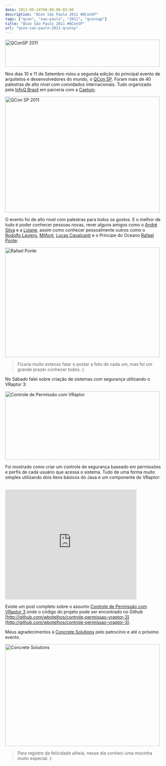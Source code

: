 ```yaml
---
date: 2011-09-24T00:00:00-03:00
description: "QCon São Paulo 2011 #QConSP"
tags: ["qcon", "sao-paulo", "2011", "qconsqp"]
title: "QCon São Paulo 2011 #QConSP"
url: "qcon-sao-paulo-2011-qconsp"
---
```


<img src="http://farm9.staticflickr.com/8164/7681947096_46c9c931d8.jpg" alt="QConSP 2011" title="QConSP 2011" width="500" height="88" class="align-center" />

Nos dias 10 e 11 de Setembro rolou a segunda edição do principal evento de arquitetos e desenvolvedores do mundo, o [QCon SP](http://qcon.com.br). Foram mais de 40 palestras de alto nível com convidados internacionais. Tudo organizado pela [InfoQ Brasil](http://www.infoq.com/br) em parceria com a [Caelum](http://www.caelum.com.br).

<a href="http://www.flickr.com/photos/wbotelhos/7681944610" target="_blank">
<img src="http://farm8.staticflickr.com/7251/7681944610_65345a7cca.jpg" alt="QCon SP 2011" title="QCon SP 2011" width="500" height="374" class="align-center" />
</a>

O evento foi de alto nível com palestras para todos os gostos. E o melhor de tudo é poder conhecer pessoas novas, rever alguns amigos como o [André Silva](http://twitter.com/andreronsilva) e a [Loiane](http://twitter.com/loiane), assim como conhecer pessoalmente outros como o [Rodolfo Laviero](http://twitter.com/rodolfoliviero), [Milfont](http://twitter.com/cmilfont), [Lucas Cavalcanti](http://twitter.com/lucascs) e o Príncipe do Oceano [Rafael Ponte](http://twitter.com/rponte):

<a href="http://www.flickr.com/photos/wbotelhos/7681944308" target="_blank">
<img src="http://farm8.staticflickr.com/7127/7681944308_4a319a658d.jpg" alt="Rafael Ponte" title="Rafael Ponte" width="500" height="354" class="align-center" />
</a>

> Ficaria muito extenso falar e postar a foto de cada um, mas foi um grande prazer conhecer todos. (:


No Sábado falei sobre criação de sistemas com segurança utilizando o VRaptor 3:

<a href="http://www.flickr.com/photos/wbotelhos/7681944400" target="_blank">
<img src="http://farm9.staticflickr.com/8026/7681944400_de76a922f3.jpg" alt="Controle de Permissão com VRaptor" title="Controle de Permissão com VRaptor" width="500" height="221" class="align-center" />
</a>

Foi mostrado como criar um controle de segurança baseado em permissões e perfis de cada usuário que acessa o sistema. Tudo de uma forma muito simples utilizando dois ítens básicos do Java e um componente do VRaptor:

<br />
<iframe width="425" scrolling="no" height="355" frameborder="0" marginheight="0" marginwidth="0" src="http://www.slideshare.net/slideshow/embed_code/9210561" class="align-center"></iframe>
<br />

Existe um post completo sobre o assunto [Controle de Permissão com VRaptor 3](http://www.wbotelhos.com.br/2010/04/23/controle-de-permissao-com-vraptor-3) onde o código do projeto pode ser encontrado no Github [http://github.com/wbotelhos/controle-permissao-vraptor-3](http://github.com/wbotelhos/controle-permissao-vraptor-3).

Meus agradecimentos à [Concrete Solutions](http://www.concretesolutions.com.br) pelo patrocínio e até o próximo evento.

<a href="http://www.flickr.com/photos/wbotelhos/7681944834" target="_blank">
<img src="http://farm8.staticflickr.com/7135/7681944834_229fff60a2.jpg" alt="Concrete Solutions" title="Concrete Solutions" width="500" height="329" class="align-center" />
</a>

<blockquote><p>Para registro da felicidade alheia, nesse dia conheci uma mocinha muito especial. (:</p></blockquote>
